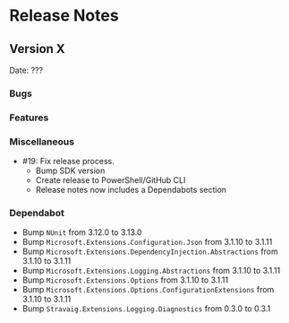 # Release Notes

## Version X

Date: ???

### Bugs

### Features

### Miscellaneous

* #19: Fix release process.
  * Bump SDK version
  * Create release to PowerShell/GitHub CLI
  * Release notes now includes a Dependabots section

### Dependabot

* Bump `NUnit` from 3.12.0 to 3.13.0
* Bump `Microsoft.Extensions.Configuration.Json` from 3.1.10 to 3.1.11
* Bump `Microsoft.Extensions.DependencyInjection.Abstractions` from 3.1.10 to 3.1.11
* Bump `Microsoft.Extensions.Logging.Abstractions` from 3.1.10 to 3.1.11
* Bump `Microsoft.Extensions.Options` from 3.1.10 to 3.1.11
* Bump `Microsoft.Extensions.Options.ConfigurationExtensions` from 3.1.10 to 3.1.11
* Bump `Stravaig.Extensions.Logging.Diagnostics` from 0.3.0 to 0.3.1